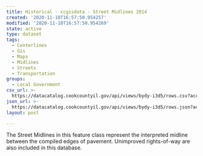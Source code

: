 ```yaml
---
title: Historical - ccgisdata - Street Midlines 2014
created: '2020-11-10T16:57:50.954257'
modified: '2020-11-10T16:57:50.954269'
state: active
type: dataset
tags:
  - Centerlines
  - Gis
  - Maps
  - Midlines
  - Streets
  - Transportation
groups:
  - Local Government
csv_url: >-
  https://datacatalog.cookcountyil.gov/api/views/bydy-i3d5/rows.csv?accessType=DOWNLOAD
json_url: >-
  https://datacatalog.cookcountyil.gov/api/views/bydy-i3d5/rows.json?accessType=DOWNLOAD
layout: post

---
```

The Street Midlines in this feature class represent the interpreted midline between the compiled edges of pavement. Unimproved rights-of-way are also included in this database.
